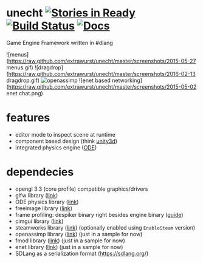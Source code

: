 unecht [![Stories in Ready](https://badge.waffle.io/Extrawurst/unecht.png?label=ready&title=Ready)](https://waffle.io/Extrawurst/unecht) [![Build Status](https://travis-ci.org/Extrawurst/unecht.svg)](https://travis-ci.org/Extrawurst/unecht) [![Docs](https://img.shields.io/badge/docs-ok-blue.svg)](https://extrawurst.github.io/unecht)
===

Game Engine Framework written in #dlang

![menus](https://raw.github.com/extrawurst/unecht/master/screenshots/2015-05-27 menus.gif)
![dragdrop](https://raw.github.com/extrawurst/unecht/master/screenshots/2016-02-13 dragdrop.gif)
![openassimp](https://raw.github.com/extrawurst/unecht/master/screenshots/2015-05-01.png)
![enet based networking](https://raw.github.com/extrawurst/unecht/master/screenshots/2015-05-02 enet chat.png)

# features

* editor mode to inspect scene at runtime
* component based design (think [unity3d](http://unity3d.com/))
* integrated physics engine ([ODE](http://ode-wiki.org))

# dependecies

* opengl 3.3 (core profile) compatible graphics/drivers
* glfw library ([link](http://www.glfw.org/))
* ODE physics library ([link](http://ode-wiki.org/wiki/index.php?title=Manual:_Install_and_Use))
* freeimage library ([link](http://freeimage.sourceforge.net/))
* frame profiling: despiker binary right besides engine binary ([guide](despiker_guide.md))
* cimgui library ([link](https://github.com/Extrawurst/cimgui))
* steamworks library ([link](https://github.com/Extrawurst/DerelitSteamworks)) (optionally enabled using `EnableSteam` version)
* openassimp library ([link](http://assimp.sourceforge.net/)) (just in a sample for now)
* fmod library ([link](http://www.fmod.org/download/#StudioAPI)) (just in a sample for now)
* enet library ([link](http://enet.bespin.org/)) (just in a sample for now)
* SDLang as a serialization format (https://sdlang.org/)
